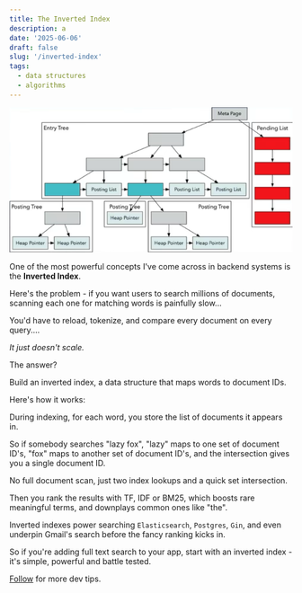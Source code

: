 ```yaml
---
title: The Inverted Index
description: a
date: '2025-06-06'
draft: false
slug: '/inverted-index'
tags:
  - data structures
  - algorithms
---
```


![inverted index](./inverted_index.png)

One of the most powerful concepts I've come across in backend systems is the **Inverted Index**.

Here's the problem - if you want users to search millions of documents, scanning each one for matching words is painfully slow...

You'd have to reload, tokenize, and compare every document on every query....

*It just doesn't scale.*

The answer?

Build an inverted index, a data structure that maps words to document IDs.

Here's how it works:

During indexing, for each word, you store the list of documents it appears in.

So if somebody searches "lazy fox", "lazy" maps to one set of document ID's, "fox" maps to
another set of document ID's, and the intersection gives you a single document ID.

No full document scan, just two index lookups and a quick set intersection.

Then you rank the results with TF, IDF or BM25, which boosts rare meaningful terms, and downplays common ones like "the".

Inverted indexes power searching `Elasticsearch`, `Postgres`, `Gin`, and even underpin Gmail's search before the fancy ranking kicks in.

So if you're adding full text search to your app, start with an inverted index - it's simple, powerful and battle tested.

[Follow](https://www.linkedin.com/in/john-pratt787) for more dev tips.
